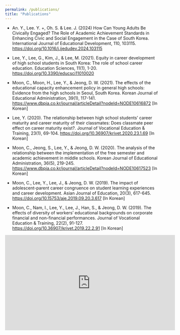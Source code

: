 ```yaml
---
permalink: /publications/
title: "Publications"
---
```


- An. Y., Lee. Y. +, Oh. S. & Lee. J. (2024) How Can Young Adults Be Civically Engaged? The Role of Academic Achievement Standards in Enhancing Civic and Social Engagement in the Case of South Korea. International Journal of Educational Development, 110, 103115. https://doi.org/10.1016/j.ijedudev.2024.103115

- Lee, Y., Lee, G., Kim, J., & Lee, M. (2021). Equity in career development of high school students in South Korea: The role of school career education. Education Sciences, 11(1), 1-20. https://doi.org/10.3390/educsci11010020

- Moon, C., Moon, H., Lee, Y., & Jeong, D. W. (2021). The effects of the educational capacity enhancement policy in general high schools: Evidence from the high schools in Seoul, South Korea. Korean Journal of Educational Administration, 39(1), 117-141. https://www.dbpia.co.kr/journal/articleDetail?nodeId=NODE10616872  [In Korean]

- Lee, Y. (2020). The relationship between high school students’ career maturity and career maturity of their classmates: Does classmate peer effect on career maturity exist?. Journal of Vocational Education & Training, 23(1), 69-104. https://doi.org/10.36907/krivet.2020.23.1.69  [In Korean]

- Moon, C., Jeong, S., Lee, Y., & Jeong, D. W. (2020). The analysis of the relationship between the implementation of the free semester and academic achievement in middle schools. Korean Journal of Educational Administration, 36(5), 219-245. https://www.dbpia.co.kr/journal/articleDetail?nodeId=NODE10617523  [In Korean]

- Moon, C., Lee, Y., Lee, J., & Jeong, D. W. (2019). The impact of adolescent-parent career congruence on student learning experiences and career development. Asian Journal of Education, 20(3), 617-645. https://doi.org/10.15753/aje.2019.09.20.3.617  [In Korean]

- Moon, C., Nam, I., Lee, Y., Lee, J., Han, S., & Jeong, D. W. (2019). The effects of diversity of workers’ educational backgrounds on corporate financial and non-financial performances. Journal of Vocational Education & Training, 22(2), 91-127. https://doi.org/10.36907/krivet.2019.22.2.91  [In Korean]


<iframe width="560" height="315" src="https://www.youtube.com/embed/EVeYmxPoO4g?si=0WKZmBmkVc787H9C" title="YouTube video player" frameborder="0" allow="accelerometer; autoplay; clipboard-write; encrypted-media; gyroscope; picture-in-picture; web-share" referrerpolicy="strict-origin-when-cross-origin" allowfullscreen></iframe>
